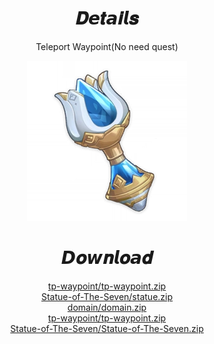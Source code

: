 <body>
  <div align="center">
    <h1>𝑫𝙚𝒕𝙖𝒊𝙡𝒔</h1>
    <p>Teleport Waypoint(No need quest)</p>
    <img src=item.webp>
    <h1>𝘿𝒐𝙬𝒏𝙡𝒐𝙖𝒅</h1>
    <a href="tp-waypoint/tp-waypoint.zip">tp-waypoint/tp-waypoint.zip</a></br>
    <a href="Statue-of-The-Seven/statue.zip">Statue-of-The-Seven/statue.zip</a></br>
    <a href="domain/domain.zip">domain/domain.zip</a></br>
    <a href="/teleport-waypoint/natlan/5.0/tp-waypoint/tp-waypoint.zip">tp-waypoint/tp-waypoint.zip</a></br>
    <a href="/teleport-waypoint/natlan/5.0/Statue-of-The-Seven/Statue-of-The-Seven.zip">Statue-of-The-Seven/Statue-of-The-Seven.zip</a></br>
  </div>
</body>
